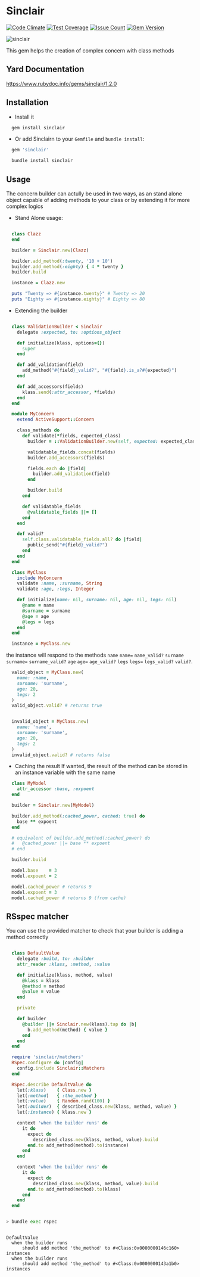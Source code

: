 Sinclair
========
[![Code Climate](https://codeclimate.com/github/darthjee/sinclair/badges/gpa.svg)](https://codeclimate.com/github/darthjee/sinclair)
[![Test Coverage](https://codeclimate.com/github/darthjee/sinclair/badges/coverage.svg)](https://codeclimate.com/github/darthjee/sinclair/coverage)
[![Issue Count](https://codeclimate.com/github/darthjee/sinclair/badges/issue_count.svg)](https://codeclimate.com/github/darthjee/sinclair)
[![Gem Version](https://badge.fury.io/rb/sinclair.svg)](https://badge.fury.io/rb/sinclair)


![sinclair](https://raw.githubusercontent.com/darthjee/sinclair/master/sinclair.jpg)

This gem helps the creation of complex concern with class methods

Yard Documentation
-------------------
https://www.rubydoc.info/gems/sinclair/1.2.0

Installation
---------------
  - Install it

```ruby
  gem install sinclair
```

  - Or add Sinclairn to your `Gemfile` and `bundle install`:

```ruby
  gem 'sinclair'
```

```bash
  bundle install sinclair
```

Usage
---------------
The concern builder can actully be used in two ways, as an stand alone object capable of
adding methods to your class or by extending it for more complex logics

 - Stand Alone usage:

```ruby

  class Clazz
  end

  builder = Sinclair.new(Clazz)

  builder.add_method(:twenty, '10 + 10')
  builder.add_method(:eighty) { 4 * twenty }
  builder.build

  instance = Clazz.new

  puts "Twenty => #{instance.twenty}" # Twenty => 20
  puts "Eighty => #{instance.eighty}" # Eighty => 80
```

 - Extending the builder

```ruby

  class ValidationBuilder < Sinclair
    delegate :expected, to: :options_object

    def initialize(klass, options={})
      super
    end

    def add_validation(field)
      add_method("#{field}_valid?", "#{field}.is_a?#{expected}")
    end

    def add_accessors(fields)
      klass.send(:attr_accessor, *fields)
    end
  end

  module MyConcern
    extend ActiveSupport::Concern

    class_methods do
      def validate(*fields, expected_class)
        builder = ::ValidationBuilder.new(self, expected: expected_class)

        validatable_fields.concat(fields)
        builder.add_accessors(fields)

        fields.each do |field|
          builder.add_validation(field)
        end

        builder.build
      end

      def validatable_fields
        @validatable_fields ||= []
      end
    end

    def valid?
      self.class.validatable_fields.all? do |field|
        public_send("#{field}_valid?")
      end
    end
  end

  class MyClass
    include MyConcern
    validate :name, :surname, String
    validate :age, :legs, Integer

    def initialize(name: nil, surname: nil, age: nil, legs: nil)
      @name = name
      @surname = surname
      @age = age
      @legs = legs
    end
  end

  instance = MyClass.new
```

  the instance will respond to the methods
  ```name``` ```name=``` ```name_valid?```
  ```surname``` ```surname=``` ```surname_valid?```
  ```age``` ```age=``` ```age_valid?```
  ```legs``` ```legs=``` ```legs_valid?```
  ```valid?```.

```ruby
  valid_object = MyClass.new(
    name: :name,
    surname: 'surname',
    age: 20,
    legs: 2
  )
  valid_object.valid? # returns true
```

```ruby

  invalid_object = MyClass.new(
    name: 'name',
    surname: 'surname',
    age: 20,
    legs: 2
  )
  invalid_object.valid? # returns false
```

  - Caching the result
    If wanted, the result of the method can be stored in an
    instance variable with the same name

```ruby
  class MyModel
    attr_accessor :base, :expoent
  end

  builder = Sinclair.new(MyModel)

  builder.add_method(:cached_power, cached: true) do
    base ** expoent
  end

  # equivalent of builder.add_method(:cached_power) do
  #   @cached_power ||= base ** expoent
  # end

  builder.build

  model.base    = 3
  model.expoent = 2

  model.cached_power # returns 9
  model.expoent = 3
  model.cached_power # returns 9 (from cache)
```

RSspec matcher
---------------

You can use the provided matcher to check that your builder is adding a method correctly

```ruby

  class DefaultValue
    delegate :build, to: :builder
    attr_reader :klass, :method, :value

    def initialize(klass, method, value)
      @klass = klass
      @method = method
      @value = value
    end

    private

    def builder
      @builder ||= Sinclair.new(klass).tap do |b|
        b.add_method(method) { value }
      end
    end
  end

  require 'sinclair/matchers'
  RSpec.configure do |config|
    config.include Sinclair::Matchers
  end

  RSpec.describe DefaultValue do
    let(:klass)    { Class.new }
    let(:method)   { :the_method }
    let(:value)    { Random.rand(100) }
    let(:builder)  { described_class.new(klass, method, value) }
    let(:instance) { klass.new }

    context 'when the builder runs' do
      it do
        expect do
          described_class.new(klass, method, value).build
        end.to add_method(method).to(instance)
      end
    end

    context 'when the builder runs' do
      it do
        expect do
          described_class.new(klass, method, value).build
        end.to add_method(method).to(klass)
      end
    end
  end
```

```bash

> bundle exec rspec
```

```string

DefaultValue
  when the builder runs
      should add method 'the_method' to #<Class:0x0000000146c160> instances
  when the builder runs
      should add method 'the_method' to #<Class:0x0000000143a1b0> instances

```
